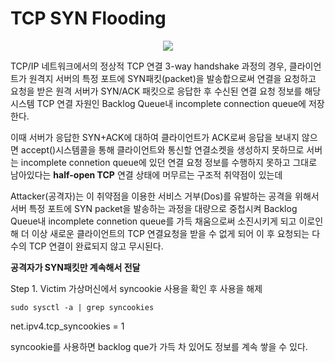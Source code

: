 
# TCP SYN Flooding

<center><img src = "https://user-images.githubusercontent.com/76420201/106401723-fbdeef80-6468-11eb-80f2-9ee8eaece9d6.jpg"></center>


TCP/IP 네트워크에서의 정상적 TCP 연결 3-way handshake 과정의 경우, 클라이언트가 원격지 서버의 특정 포트에 SYN패킷(packet)을 발송합으로써 연결을 요청하고 요청을 받은 원격 서버가 SYN/ACK 패킷으로 응답한 후 수신된 연결 요청 정보를 해당 시스템 TCP 연결 자원인 Backlog Queue내 incomplete connection queue에 저장한다.

이때 서버가 응답한 SYN+ACK에 대하여 클라이언트가 ACK로써 응답을 보내지 않으면 accept()시스템콜을 통해 클라이언트와 통신할 연결소켓을 생성하지 못하므로 서버는 incomplete connetion queue에 있던 연결 요청 정보를 수행하지 못하고 그대로 남아있다는 **half-open TCP** 연결 상태에 머무르는 구조적 취약점이 있는데 

Attacker(공격자)는 이 취약점을 이용한 서비스 거부(Dos)를 유발하는 공격을 위해서 서버 특정 포트에 SYN packet을 발송하는 과정을 대량으로 중첩시켜 Backlog Queue내 incomplete connetion queue를 가득 채움으로써 소진시키게 되고 이로인해 더 이상 새로운 클라이언트의 TCP 연결요청을 받을 수 없게 되어 이 후 요청되는 다수의 TCP 연결이 완료되지 않고 무시된다.

**공격자가 SYN패킷만 계속해서 전달**


Step 1. Victim 가상머신에서 syncookie 사용을 확인 후 사용을 해제

`sudo sysctl -a | grep syncookies`

net.ipv4.tcp_syncookies = 1

syncookie를 사용하면 backlog que가 가득 차 있어도 정보를 계속 쌓을 수 있다.